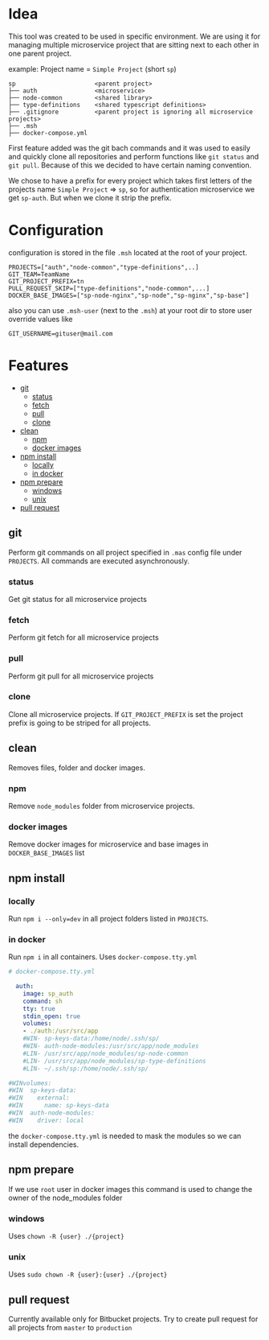 # Idea

This tool was created to be used in specific environment. We are using it for managing multiple microservice project that are sitting next to each other in one parent project.

example: Project name = `Simple Project` (short `sp`)
```
sp                      <parent project>
├── auth                <microservice>
├── node-common         <shared library>
├── type-definitions    <shared typescript definitions>
├── .gitignore          <parent project is ignoring all microservice projects>
├── .msh
├── docker-compose.yml
```

First feature added was the git bach commands and it was used to easily and quickly clone all repositories and perform functions like `git status` and `git pull`. Because of this we decided to have certain naming convention.

We chose to have a prefix for every project which takes first letters of the projects name `Simple Project` => `sp`, so for authentication microservice we get `sp-auth`. But when we clone it strip the prefix.

# Configuration

configuration is stored in the file `.msh` located at the root of your project.
```dotenv
PROJECTS=["auth","node-common","type-definitions",..]
GIT_TEAM=TeamName
GIT_PROJECT_PREFIX=tn
PULL_REQUEST_SKIP=["type-definitions","node-common",...]
DOCKER_BASE_IMAGES=["sp-node-nginx","sp-node","sp-nginx","sp-base"]
```
also you can use `.msh-user` (next to the `.msh`) at your root dir to store user override values like
```dotenv
GIT_USERNAME=gituser@mail.com
```


# Features

* [git](#git)
  * [status](#status)
  * [fetch](#fetch)
  * [pull](#pull)
  * [clone](#clone)
* [clean](#clean)
  * [npm](#npm)
  * [docker images](#docker-images)
* [npm install](#npm-install)
  * [locally](#locally)
  * [in docker](#in-docker)
* [npm prepare](#npm-prepare)
  * [windows](#windows)
  * [unix](#unix)
* [pull request](#pull-request)

## git
Perform git commands on all project specified in `.mas` config file under `PROJECTS`. All commands are executed asynchronously.

### status
Get git status for all microservice projects

### fetch
Perform git fetch for all microservice projects

### pull
Perform git pull for all microservice projects

### clone
Clone all microservice projects. If `GIT_PROJECT_PREFIX` is set the project prefix is going to be striped for all projects.

## clean
Removes files, folder and docker images.

### npm
Remove `node_modules` folder from microservice projects.

### docker images
Remove docker images for microservice and base images in `DOCKER_BASE_IMAGES` list

## npm install

### locally
Run `npm i --only=dev` in all project folders listed in `PROJECTS`.

### in docker
Run `npm i` in all containers. Uses `docker-compose.tty.yml`

```yaml
# docker-compose.tty.yml

  auth:
    image: sp_auth
    command: sh
    tty: true
    stdin_open: true
    volumes:
    - ./auth:/usr/src/app
    #WIN- sp-keys-data:/home/node/.ssh/sp/
    #WIN- auth-node-modules:/usr/src/app/node_modules
    #LIN- /usr/src/app/node_modules/sp-node-common
    #LIN- /usr/src/app/node_modules/sp-type-definitions
    #LIN- ~/.ssh/sp:/home/node/.ssh/sp/

#WINvolumes:
#WIN  sp-keys-data:
#WIN    external:
#WIN      name: sp-keys-data
#WIN  auth-node-modules:
#WIN    driver: local
```
the `docker-compose.tty.yml` is needed to mask the modules so we can install dependencies.


## npm prepare
If we use `root` user in docker images this command is used to change the owner of the node_modules folder

### windows
Uses `chown -R {user} ./{project}`

### unix
Uses `sudo chown -R {user}:{user} ./{project}`

## pull request
Currently available only for Bitbucket projects.
Try to create pull request for all projects from `master` to `production`
